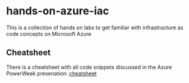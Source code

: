 # hands-on-azure-iac

This is a collection of hands on labs to get familiar with infrastructure as code concepts on Microsoft Azure


## Cheatsheet

There is a cheatsheet with all code snippets discussed in the Azure PowerWeek presenation: [cheatsheet](/docs/cheatsheet.md)